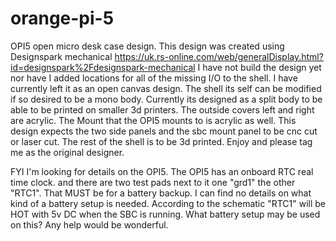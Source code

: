 # orange-pi-5
OPI5 open micro desk case design.
This design was created using Designspark mechanical https://uk.rs-online.com/web/generalDisplay.html?id=designspark%2Fdesignspark-mechanical 
I have not build the design yet nor have I added locations for all of the missing I/O to the shell. I have currently left it as an open canvas design. The shell its self can be modified if so desired to be a mono body. Currently its designed as a split body to be able to be printed on smaller 3d printers. The outside covers left and right are acrylic. The Mount that the OPI5 mounts to is acrylic as well. This design expects the two side panels and the sbc mount panel to be cnc cut or laser cut. The rest of the shell is to be 3d printed. Enjoy and please tag me as the original designer.

FYI I'm looking for details on the OPI5. The OPI5 has an onboard RTC real time clock. and there are two test pads next to it one "grd1" the other "RTC1". That MUST be for a battery backup. I can find no details on what kind of a battery setup is needed. According to the schematic "RTC1" will be HOT with 5v DC when the SBC is running. What battery setup may be used on this? Any help would be wonderful.

